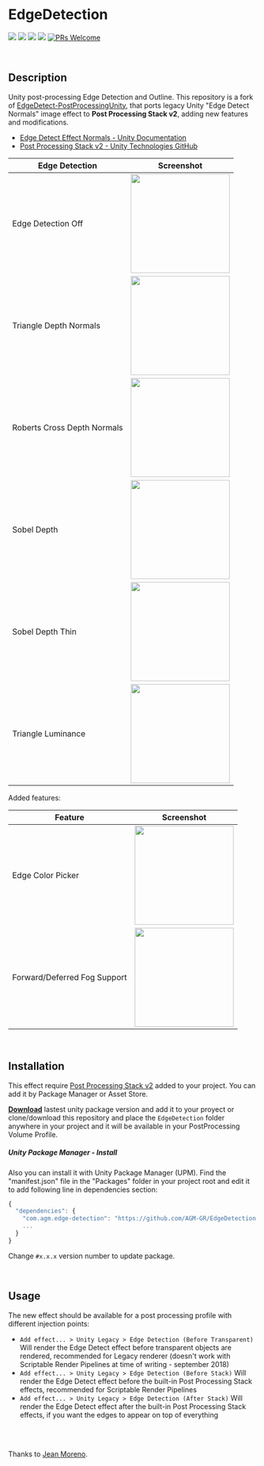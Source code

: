 EdgeDetection
===
[![](https://img.shields.io/github/release/AGM-GR/EdgeDetection.svg?label=latest%20version)](https://github.com/AGM-GR/EdgeDetection/releases)
[![](https://img.shields.io/github/release-date/AGM-GR/EdgeDetection.svg)](https://github.com/AGM-GR/EdgeDetection/releases)
![](https://img.shields.io/badge/unity-5.6.1%2B-green.svg)
[![](https://img.shields.io/github/license/AGM-GR/EdgeDetection.svg)](https://github.com/AGM-GR/EdgeDetection/blob/master/LICENSE.txt)
[![PRs Welcome](https://img.shields.io/badge/PRs-welcome-orange.svg)](http://makeapullrequest.com)

<br>

## Description

Unity post-processing Edge Detection and Outline.
This repository is a fork of [EdgeDetect-PostProcessingUnity](https://github.com/jean-moreno/EdgeDetect-PostProcessingUnity), that ports legacy Unity "Edge Detect Normals" image effect to **Post Processing Stack v2**, adding new features and modifications.

- [Edge Detect Effect Normals - Unity Documentation](https://docs.unity3d.com/550/Documentation/Manual/script-EdgeDetectEffectNormals.html)
- [Post Processing Stack v2 - Unity Technologies GitHub](https://github.com/Unity-Technologies/PostProcessing/tree/v2)

|Edge Detection|Screenshot|
|-|-|
|Edge Detection Off|<img src="https://user-images.githubusercontent.com/9071269/59957254-c5707e80-9496-11e9-9482-ff0461f17caf.png" width="200px">|
|Triangle Depth Normals|<img src="https://user-images.githubusercontent.com/9071269/59957252-c5707e80-9496-11e9-8e14-c4a3607e8582.png" width="200px">|
|Roberts Cross Depth Normals|<img src="https://user-images.githubusercontent.com/9071269/59957249-c4d7e800-9496-11e9-8d28-75e4b67f1c9a.png" width="200px">|
|Sobel Depth|<img src="https://user-images.githubusercontent.com/9071269/59957250-c4d7e800-9496-11e9-9041-61f461e71d62.png" width="200px">|
|Sobel Depth Thin|<img src="https://user-images.githubusercontent.com/9071269/59957251-c5707e80-9496-11e9-8b63-aae54a7cc2e7.png" width="200px">|
|Triangle Luminance|<img src="https://user-images.githubusercontent.com/9071269/59957253-c5707e80-9496-11e9-9126-06239021f329.png" width="200px">|

Added features:

|Feature|Screenshot|
|-|-|
|Edge Color Picker|<img src="https://user-images.githubusercontent.com/9071269/59956512-1a10fb00-9491-11e9-83ed-57e6dbc32e5d.gif" width="200px">|
|Forward/Deferred Fog Support|<img src="https://user-images.githubusercontent.com/9071269/88866101-f4b0fd80-d209-11ea-9ed2-9d61de60c805.png" width="200px">|

<br>

## Installation

This effect require [Post Processing Stack v2](https://github.com/Unity-Technologies/PostProcessing/tree/v2) added to your project. You can add it by Package Manager or Asset Store.

**[Download](https://github.com/AGM-GR/EdgeDetection/releases)** lastest unity package version and add it to your proyect or clone/download this repository and place the `EdgeDetection` folder anywhere in your project and it will be available in your PostProcessing Volume Profile.

##### Unity Package Manager - Install

Also you can install it with Unity Package Manager (UPM). Find the "manifest.json" file in the "Packages" folder in your project root and edit it to add following line in dependencies section:

```js
{
  "dependencies": {
    "com.agm.edge-detection": "https://github.com/AGM-GR/EdgeDetection.git#1.1.0",
    ...
  }
}
```

Change ```#x.x.x``` version number to update package.

<br>

## Usage

The new effect should be available for a post processing profile with different injection points:

- `Add effect... > Unity Legacy > Edge Detection (Before Transparent)`
Will render the Edge Detect effect before transparent objects are rendered, recommended for Legacy renderer (doesn't work with Scriptable Render Pipelines at time of writing - september 2018)
- `Add effect... > Unity Legacy > Edge Detection (Before Stack)`
Will render the Edge Detect effect before the built-in Post Processing Stack effects, recommended for Scriptable Render Pipelines
- `Add effect... > Unity Legacy > Edge Detection (After Stack)`
Will render the Edge Detect effect after the built-in Post Processing Stack effects, if you want the edges to appear on top of everything

<br><br>

Thanks to [Jean Moreno](https://github.com/jean-moreno).
